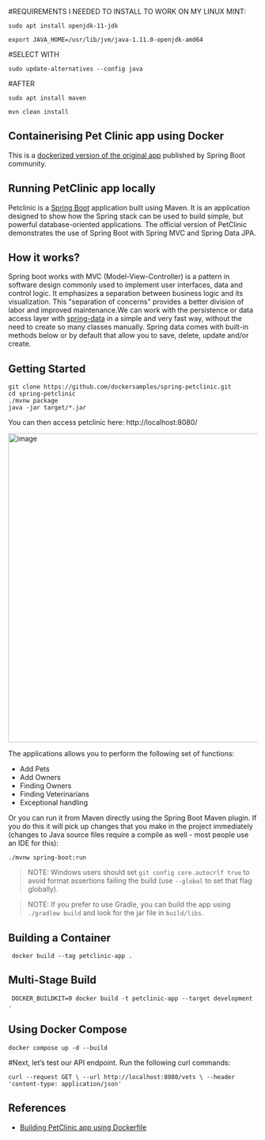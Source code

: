 #REQUIREMENTS I NEEDED TO INSTALL TO WORK ON MY LINUX MINT:
```
sudo apt install openjdk-11-jdk
```
```
export JAVA_HOME=/usr/lib/jvm/java-1.11.0-openjdk-amd64
```
#SELECT WITH
``` 
sudo update-alternatives --config java
```
#AFTER
```
sudo apt install maven
```
```
mvn clean install
```

## Containerising Pet Clinic app using Docker

This is a [dockerized version of the original app](https://github.com/spring-projects/spring-petclinic) published by Spring Boot community. 


## Running PetClinic app locally

Petclinic is a [Spring Boot](https://spring.io/guides/gs/spring-boot) application built using Maven. It is an application designed to show how the Spring stack can be used to build simple, but powerful database-oriented applications. The official version of PetClinic demonstrates the use of Spring Boot with Spring MVC and Spring Data JPA.

## How it works?

Spring boot works with MVC (Model-View-Controller) is a pattern in software design commonly used to implement user interfaces, data and control logic. It emphasizes a separation between business logic and its visualization. This "separation of concerns" provides a better division of labor and improved maintenance.We can work with the persistence or data access layer with [spring-data](https://spring.io/projects/spring-data) in a simple and very fast way, without the need to create so many classes manually. Spring data comes with built-in methods below or by default that allow you to save, delete, update and/or create.


## Getting Started


```
git clone https://github.com/dockersamples/spring-petclinic.git
cd spring-petclinic
./mvnw package
java -jar target/*.jar
```

You can then access petclinic here: http://localhost:8080/

<img width="625" alt="image" src="https://user-images.githubusercontent.com/313480/179161406-54a28200-d52e-411f-bfbe-463cf64b64b3.png">

The applications allows you to perform the following set of functions:

- Add Pets
- Add Owners
- Finding Owners
- Finding Veterinarians
- Exceptional handling


Or you can run it from Maven directly using the Spring Boot Maven plugin. If you do this it will pick up changes that you make in the project immediately (changes to Java source files require a compile as well - most people use an IDE for this):

```
./mvnw spring-boot:run
```

> NOTE: Windows users should set `git config core.autocrlf true` to avoid format assertions failing the build (use `--global` to set that flag globally).

> NOTE: If you prefer to use Gradle, you can build the app using `./gradlew build` and look for the jar file in `build/libs`.

## Building a Container

```
 docker build --tag petclinic-app .
```

## Multi-Stage Build

```
 DOCKER_BUILDKIT=0 docker build -t petclinic-app --target development .
```

## Using Docker Compose

```
docker compose up -d --build
```

#Next, let’s test our API endpoint. Run the following curl commands:

``` 
curl --request GET \ --url http://localhost:8080/vets \ --header 'content-type: application/json'
```


## References

- [Building PetClinic app using Dockerfile](https://docs.docker.com/language/java/build-images/)

